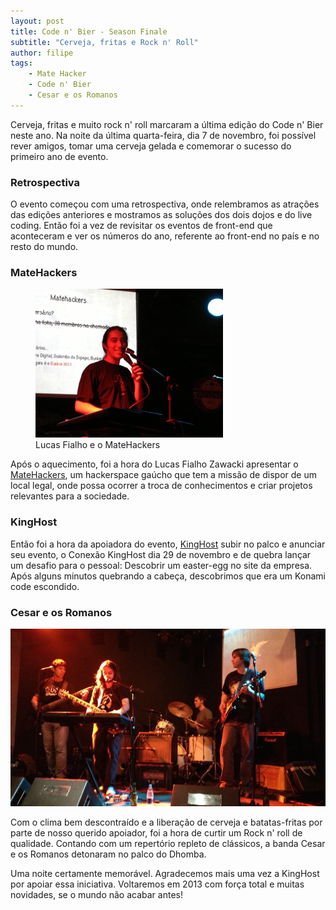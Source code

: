 ```yaml
---
layout: post
title: Code n' Bier - Season Finale
subtitle: "Cerveja, fritas e Rock n' Roll"
author: filipe
tags:
    - Mate Hacker
    - Code n' Bier
    - Cesar e os Romanos
---
```


Cerveja, fritas e muito rock n' roll marcaram a última edição do Code n' Bier neste ano. Na noite da última quarta-feira, dia 7 de novembro, foi possível rever amigos, tomar uma cerveja gelada e comemorar o sucesso do primeiro ano de evento.

### Retrospectiva

O evento começou com uma retrospectiva, onde relembramos as atrações das edições anteriores e mostramos as soluções dos dois dojos e do live coding. Então foi a vez de revisitar os eventos de front-end que aconteceram e ver os números do ano, referente ao front-end no país e no resto do mundo.

### MateHackers

<figure>
  <img src="/code/codenbier/matehacker.png" alt="MateHackers">
  <figcaption>Lucas Fialho e o MateHackers</figcaption>
</figure>

Após o aquecimento, foi a hora do Lucas Fialho Zawacki apresentar o [MateHackers](http://matehackers.org), um hackerspace gaúcho que tem a missão de dispor de um local legal, onde possa ocorrer a troca de conhecimentos e criar projetos relevantes para a sociedade.

### KingHost

Então foi a hora da apoiadora do evento, [KingHost](http://www.kinghost.com.br) subir no palco e anunciar seu evento, o Conexão KingHost dia 29 de novembro e de quebra lançar um desafio para o pessoal: Descobrir um easter-egg no site da empresa. Após alguns minutos quebrando a cabeça, descobrimos que era um Konami code escondido.

### Cesar e os Romanos

<img src="/code/codenbier/cesar-e-os-romanos.jpg" alt="Cesar e os Romanos">

Com o clima bem descontraído e a liberação de cerveja e batatas-fritas por parte de nosso querido apoiador, foi a hora de curtir um Rock n' roll de qualidade. Contando com um repertório repleto de clássicos, a banda Cesar e os Romanos detonaram no palco do Dhomba.

Uma noite certamente memorável. Agradecemos mais uma vez a KingHost por apoiar essa iniciativa. Voltaremos em 2013 com força total e muitas novidades, se o mundo não acabar antes!